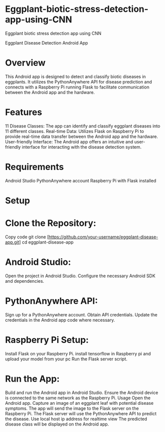 # Eggplant-biotic-stress-detection-app-using-CNN
Eggplant biotic stress detection app using CNN

Eggplant Disease Detection Android App
# Overview
This Android app is designed to detect and classify biotic diseases in eggplants. It utilizes the PythonAnywhere API for disease prediction and connects with a Raspberry Pi running Flask to facilitate communication between the Android app and the hardware.

# Features
11 Disease Classes: The app can identify and classify eggplant diseases into 11 different classes.
Real-time Data: Utilizes Flask on Raspberry Pi to provide real-time data transfer between the Android app and the hardware.
User-friendly Interface: The Android app offers an intuitive and user-friendly interface for interacting with the disease detection system.
# Requirements
Android Studio
PythonAnywhere account
Raspberry Pi with Flask installed

# Setup
 # Clone the Repository:

Copy code
git clone [https://github.com/your-username/eggplant-disease-app.git]
cd eggplant-disease-app
 # Android Studio:

Open the project in Android Studio.
Configure the necessary Android SDK and dependencies.
 # PythonAnywhere API:

Sign up for a PythonAnywhere account.
Obtain API credentials.
Update the credentials in the Android app code where necessary.
# Raspberry Pi Setup:
Install Flask on your Raspberry Pi.
install tensorflow in Raspberry pi and upload your model from your pc
Run the Flask server script.
# Run the App:

Build and run the Android app in Android Studio.
Ensure the Android device is connected to the same network as the Raspberry Pi.
Usage
Open the Android app.
Capture an image of an eggplant leaf with potential disease symptoms.
The app will send the image to the Flask server on the Raspberry Pi.
The Flask server will use the PythonAnywhere API to predict the disease.
Use local host ip address for realtime view
The predicted disease class will be displayed on the Android app.
